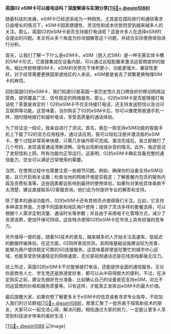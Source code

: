 **英国02 eSIM卡可以接电话吗？深度解读与实测分享[[TG💪+ @esim1088](https://t.me/s/esim1088)]**

随着科技的发展，eSIM卡已经逐渐成为一种趋势。尤其是在国际旅行和通信需求日益增长的情况下，eSIM卡因其便捷性、灵活性和成本优势而受到越来越多人的关注。那么，英国02的eSIM卡是否支持接打电话呢？这是许多人在选择eSIM时会提出的问题。本文将从多个角度为你详细解答这个问题，并结合实际使用体验进行分析。

首先，让我们了解一下什么是eSIM卡。eSIM（嵌入式SIM）是一种无需实体卡槽的SIM卡形式，它直接集成在设备内部，可以通过远程配置来激活运营商提供的服务。相比传统物理SIM卡，eSIM的优势在于体积更小、功能更强大、兼容性更好。对于经常需要更换国家或地区的人来说，eSIM更是省去了频繁更换物理SIM卡的麻烦。

回到英国02的eSIM卡，我们知道02是英国一家历史悠久且口碑良好的移动网络运营商，提供覆盖广泛、信号稳定的网络服务。那么，02的eSIM卡是否能够接打电话呢？答案是肯定的！02的eSIM卡不仅支持接打电话，还支持发送短信以及访问互联网等功能。这意味着，当你购买了02的eSIM卡后，你可以像使用普通手机一样，随时随地拨打和接听电话，享受高质量的通话体验。

为了验证这一结论，我亲自进行了测试。首先，我在一部支持eSIM功能的智能手机上下载了02的官方应用程序。通过该应用，我可以轻松注册并激活我的eSIM卡。整个过程非常简单快捷，只需几步操作即可完成。激活完成后，我立即拨打了几个号码，发现语音通话清晰流畅，没有出现断线或杂音的情况。此外，我还尝试了发短信和上网，所有功能均正常运行。这表明，02的eSIM卡确实具备完整的通信能力，完全可以满足日常使用的需要。

当然，在使用过程中也需要注意一些细节问题。例如，确保你的设备支持eSIM功能，且已开启相关设置；检查当地的网络环境是否稳定；了解套餐内包含的服务内容及资费标准等。这些因素都会影响到最终的使用体验。如果你对某些具体条款不太清楚，建议直接联系02客服咨询，他们会为你提供专业的解答和支持。

除了基本的通话功能外，02的eSIM卡还有其他亮点值得我们关注。比如，它支持多种语言界面，方便不同国家和地区用户使用；提供了灵活多样的套餐选择，可以根据个人需求定制流量、通话时长等参数；并且由于采用电子化管理方式，减少了资源浪费，更加环保可持续。这些特点使得02的eSIM卡在市场上具有较强的竞争力。

另外值得一提的是，随着5G技术的普及，越来越多的人开始关注高速率、低延迟的数据传输体验。在这方面，02同样表现优异。其网络基础设施建设较为完善，能够为用户提供稳定可靠的5G连接服务。这意味着即使是在繁忙的城市中心区域，也能享受到快速稳定的网络速度，无论是视频通话还是在线游戏都毫无压力。

综上所述，英国02的eSIM卡不仅能够接打电话，还能提供全面的通信服务。无论你是商务人士、学生党还是旅游爱好者，都可以从中获得极大的便利。不过，在决定购买之前，建议先做好充分准备，比如确认自己的设备是否支持eSIM、对比不同运营商的价格和服务质量等。只有这样，才能真正发挥出eSIM卡的最大价值。

最后提醒大家，如果你想了解更多关于eSIM卡的信息或者寻求专业指导，不妨加入我们的讨论群组[[TG💪+ @esim1088](https://t.me/s/esim1088)]，那里汇聚了一批热衷于探索新技术的朋友，大家可以一起交流心得、解决问题。相信通过大家的努力，一定能让更多人享受到科技进步带来的美好生活！

[[TG💪+ @esim1088](https://t.me/s/esim1088) ![Image](https://i.postimg.cc/4NQfJmqS/Snipaste-2025-05-13-00-14-12.png)]